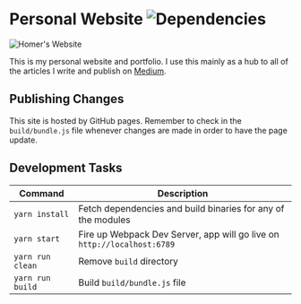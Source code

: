 # Personal Website ![Dependencies](https://david-dm.org/fknussel/fknussel.github.io/dev-status.svg)

![Homer's Website](http://i.imgur.com/azf3acH.gif)

This is my personal website and portfolio. I use this mainly as a hub to all of the articles I write and publish on [Medium](https://medium.com/@fknussel).

## Publishing Changes

This site is hosted by GitHub pages. Remember to check in the `build/bundle.js` file whenever changes are made in order to have the page update.

## Development Tasks

| Command | Description |
|---------|-------------|
| `yarn install` | Fetch dependencies and build binaries for any of the modules |
| `yarn start` | Fire up Webpack Dev Server, app will go live on `http://localhost:6789` |
| `yarn run clean` | Remove `build` directory |
| `yarn run build` | Build `build/bundle.js` file |
